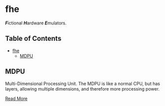 # fhe
 ***F***ictional ***H***ardware ***E***mulators.

## Table of Contents
- [fhe](#fhe)
  - [MDPU](#mdpu)

## MDPU
Multi-Dimensional Processing Unit. The MDPU is like a normal CPU, but has layers, allowing multiple dimensions, and therefore more processing power.

[Read More](processors/mdpu/README.md)
